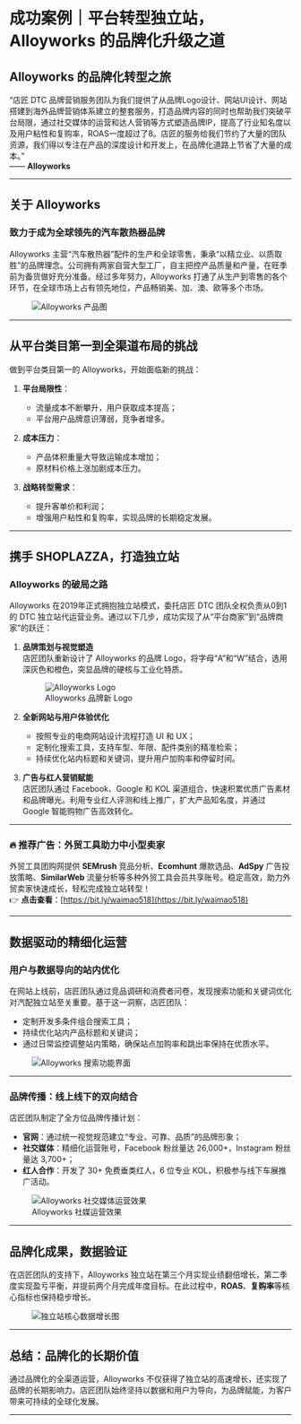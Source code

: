 # 成功案例｜平台转型独立站，Alloyworks 的品牌化升级之道

## Alloyworks 的品牌化转型之旅

“店匠 DTC 品牌营销服务团队为我们提供了从品牌Logo设计、网站UI设计、网站搭建到海外品牌营销体系建立的整套服务，打造品牌内容的同时也帮助我们突破平台局限，通过社交媒体的运营和达人营销等方式塑造品牌IP，提高了行业知名度以及用户粘性和复购率，ROAS一度超过了8。店匠的服务给我们节约了大量的团队资源，我们得以专注在产品的深度设计和开发上，在品牌化道路上节省了大量的成本。”  
—— **Alloyworks**

---

## 关于 Alloyworks

### 致力于成为全球领先的汽车散热器品牌

Alloyworks 主营“汽车散热器”配件的生产和全球零售，秉承“以精立业、以质取胜”的品牌理念。公司拥有两家自营大型工厂，自主把控产品质量和产量，在旺季前为备货做好充分准备。经过多年努力，Alloyworks 打通了从生产到零售的各个环节，在全球市场上占有领先地位，产品畅销美、加、澳、欧等多个市场。

<figure>
<img src="https://cdn.shoplazza.com/00671ead3fcf61fd91dfc7b056888e78.png" alt="Alloyworks 产品图">
</figure>

---

## 从平台类目第一到全渠道布局的挑战

做到平台类目第一的 Alloyworks，开始面临新的挑战：  

1. **平台局限性**：  
   - 流量成本不断攀升，用户获取成本提高；  
   - 平台用户品牌意识薄弱，竞争者增多。  

2. **成本压力**：  
   - 产品体积重量大导致运输成本增加；  
   - 原材料价格上涨加剧成本压力。

3. **战略转型需求**：  
   - 提升客单价和利润；  
   - 增强用户粘性和复购率，实现品牌的长期稳定发展。

---

## 携手 SHOPLAZZA，打造独立站

### Alloyworks 的破局之路

Alloyworks 在2019年正式拥抱独立站模式，委托店匠 DTC 团队全权负责从0到1的 DTC 独立站代运营业务。通过以下几步，成功实现了从“平台商家”到“品牌商家”的跃迁：

1. **品牌策划与视觉塑造**  
   店匠团队重新设计了 Alloyworks 的品牌 Logo，将字母“A”和“W”结合，选用深灰色和橙色，突显品牌的硬核与工业化特质。

   <figure>
   <img src="https://www.shoplazza.cn/upload/imageyc/20231221/1703151844728634.png" alt="Alloyworks Logo">
   <figcaption>Alloyworks 品牌新 Logo</figcaption>
   </figure>

2. **全新网站与用户体验优化**  
   - 按照专业的电商网站设计流程打造 UI 和 UX；  
   - 定制化搜索工具，支持车型、年限、配件类别的精准检索；  
   - 持续优化站内标题和关键词，提升用户加购率和停留时间。

3. **广告与红人营销赋能**  
   店匠团队通过 Facebook、Google 和 KOL 渠道组合，快速积累优质广告素材和品牌曝光。利用专业红人评测和线上推广，扩大产品知名度，并通过 Google 智能购物广告高效转化。

---

### 🔥 **推荐广告：外贸工具助力中小型卖家**  

外贸工具团购网提供 **SEMrush** 竞品分析、**Ecomhunt** 爆款选品、**AdSpy** 广告投放策略、**SimilarWeb** 流量分析等多种外贸工具会员共享账号。稳定高效，助力外贸卖家快速成长，轻松完成独立站转型！  
👉 **点击查看**：[https://bit.ly/waimao518](https://bit.ly/waimao518)

---

## 数据驱动的精细化运营

### 用户与数据导向的站内优化

在网站上线前，店匠团队通过竞品调研和消费者问卷，发现搜索功能和关键词优化对汽配独立站至关重要。基于这一洞察，店匠团队：

- 定制开发多条件组合搜索工具；
- 持续优化站内产品标题和关键词；
- 通过日常监控调整站内策略，确保站点加购率和跳出率保持在优质水平。

<figure>
<img src="https://www.shoplazza.cn/upload/imageyc/20231221/1703151845633364.png" alt="Alloyworks 搜索功能界面">
</figure>

---

### 品牌传播：线上线下的双向结合

店匠团队制定了全方位品牌传播计划：  

- **官网**：通过统一视觉规范建立“专业、可靠、品质”的品牌形象；  
- **社交媒体**：精细化运营账号，Facebook 粉丝量达 26,000+，Instagram 粉丝量达 3,700+；  
- **红人合作**：开发了 30+ 免费垂类红人，6 位专业 KOL，积极参与线下车展推广活动。

<figure>
<img src="https://cdn.shoplazza.com/a84781d22bab76f71976c63bb2caa8af.png" alt="Alloyworks 社交媒体运营效果">
<figcaption>Alloyworks 社媒运营效果</figcaption>
</figure>

---

## 品牌化成果，数据验证

在店匠团队的支持下，Alloyworks 独立站在第三个月实现业绩翻倍增长，第二季度实现盈亏平衡，并提前两个月完成年度目标。在此过程中，**ROAS**、**复购率**等核心指标也保持稳步增长。

<figure>
<img src="https://www.shoplazza.cn/upload/imageyc/20231221/1703151873241329.png" alt="独立站核心数据增长图">
</figure>

---

## 总结：品牌化的长期价值

通过品牌化的全渠道运营，Alloyworks 不仅获得了独立站的高速增长，还实现了品牌的长期影响力。店匠团队始终坚持以数据和用户为导向，为品牌赋能，为客户带来可持续的全球化发展。

---
